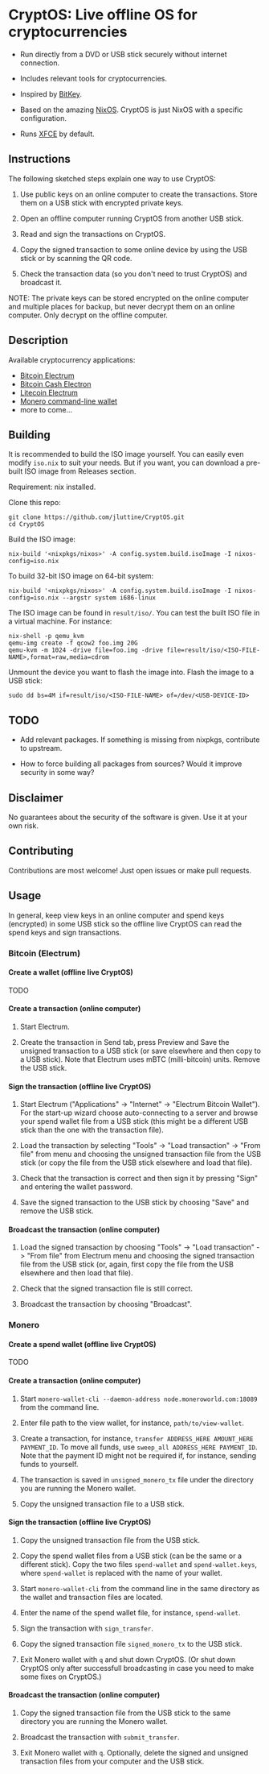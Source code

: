 # CryptOS: Live offline OS for cryptocurrencies

- Run directly from a DVD or USB stick securely without internet
  connection.

- Includes relevant tools for cryptocurrencies.

- Inspired by [BitKey](https://bitkey.io/).

- Based on the amazing [NixOS](https://nixos.org/). CryptOS is just NixOS with a
  specific configuration.

- Runs [XFCE](https://xfce.org/) by default.


## Instructions

The following sketched steps explain one way to use CryptOS:

1. Use public keys on an online computer to create the transactions. Store them
   on a USB stick with encrypted private keys.

2. Open an offline computer running CryptOS from another USB stick.

3. Read and sign the transactions on CryptOS.

4. Copy the signed transaction to some online device by using the USB stick or by
   scanning the QR code.

5. Check the transaction data (so you don't need to trust CryptOS) and broadcast
   it.

NOTE: The private keys can be stored encrypted on the online computer and
multiple places for backup, but never decrypt them on an online computer. Only
decrypt on the offline computer.


## Description

Available cryptocurrency applications:

- [Bitcoin Electrum](https://electrum.org/)
- [Bitcoin Cash Electron](https://electroncash.org/)
- [Litecoin Electrum](https://electrum-ltc.org/)
- [Monero command-line wallet](https://getmonero.org/)
- more to come...


## Building

It is recommended to build the ISO image yourself. You can easily even modify
`iso.nix` to suit your needs. But if you want, you can download a pre-built ISO
image from Releases section.

Requirement: nix installed.

Clone this repo:

```
git clone https://github.com/jluttine/CryptOS.git
cd CryptOS
```

Build the ISO image:

```
nix-build '<nixpkgs/nixos>' -A config.system.build.isoImage -I nixos-config=iso.nix
```

To build 32-bit ISO image on 64-bit system:

```
nix-build '<nixpkgs/nixos>' -A config.system.build.isoImage -I nixos-config=iso.nix --argstr system i686-linux
```

The ISO image can be found in `result/iso/`. You can test the built ISO file in
a virtual machine. For instance:

```
nix-shell -p qemu_kvm
qemu-img create -f qcow2 foo.img 20G
qemu-kvm -m 1024 -drive file=foo.img -drive file=result/iso/<ISO-FILE-NAME>,format=raw,media=cdrom
```

Unmount the device you want to flash the image into. Flash the image to a USB
stick:

```
sudo dd bs=4M if=result/iso/<ISO-FILE-NAME> of=/dev/<USB-DEVICE-ID>
```


## TODO

- Add relevant packages. If something is missing from nixpkgs, contribute to
  upstream.

- How to force building all packages from sources? Would it improve security in
  some way?


## Disclaimer

No guarantees about the security of the software is given. Use it at your own
risk.


## Contributing

Contributions are most welcome! Just open issues or make pull requests.


## Usage

In general, keep view keys in an online computer and spend keys (encrypted) in
some USB stick so the offline live CryptOS can read the spend keys and sign
transactions.


### Bitcoin (Electrum)

#### Create a wallet (offline live CryptOS)

TODO

#### Create a transaction (online computer)

1. Start Electrum.

2. Create the transaction in Send tab, press Preview and Save the unsigned
   transaction to a USB stick (or save elsewhere and then copy to a USB stick).
   Note that Electrum uses mBTC (milli-bitcoin) units. Remove the USB stick.

#### Sign the transaction (offline live CryptOS)

1. Start Electrum ("Applications" -> "Internet" -> "Electrum Bitcoin Wallet").
   For the start-up wizard choose auto-connecting to a server and browse your
   spend wallet file from a USB stick (this might be a different USB stick than
   the one with the transaction file).

2. Load the transaction by selecting "Tools" -> "Load transaction" -> "From
   file" from menu and choosing the unsigned transaction file from the USB stick
   (or copy the file from the USB stick elsewhere and load that file).

3. Check that the transaction is correct and then sign it by pressing "Sign" and
   entering the wallet password.

4. Save the signed transaction to the USB stick by choosing "Save" and remove
   the USB stick.

#### Broadcast the transaction (online computer)

1. Load the signed transaction by choosing "Tools" -> "Load transaction" ->
   "From file" from Electrum menu and choosing the signed transaction file from
   the USB stick (or, again, first copy the file from the USB elsewhere and then
   load that file).

2. Check that the signed transaction file is still correct.

3. Broadcast the transaction by choosing "Broadcast".


### Monero

#### Create a spend wallet (offline live CryptOS)

TODO

#### Create a transaction (online computer)

1. Start `monero-wallet-cli --daemon-address node.moneroworld.com:18089` from
   the command line.

2. Enter file path to the view wallet, for instance, `path/to/view-wallet`.

3. Create a transaction, for instance, `transfer ADDRESS_HERE AMOUNT_HERE
   PAYMENT_ID`. To move all funds, use `sweep_all ADDRESS_HERE PAYMENT_ID`.
   Note that the payment ID might not be required if, for instance, sending
   funds to yourself.

4. The transaction is saved in `unsigned_monero_tx` file under the directory
   you are running the Monero wallet.

5. Copy the unsigned transaction file to a USB stick.

#### Sign the transaction (offline live CryptOS)

1. Copy the unsigned transaction file from the USB stick.

2. Copy the spend wallet files from a USB stick (can be the same or a different
   stick). Copy the two files `spend-wallet` and `spend-wallet.keys`, where
   `spend-wallet` is replaced with the name of your wallet.

3. Start `monero-wallet-cli` from the command line in the same directory as the
   wallet and transaction files are located.

4. Enter the name of the spend wallet file, for instance, `spend-wallet`.

5. Sign the transaction with `sign_transfer`.

6. Copy the signed transaction file `signed_monero_tx` to the USB stick.

7. Exit Monero wallet with `q` and shut down CryptOS. (Or shut down CryptOS only
   after successfull broadcasting in case you need to make some fixes on
   CryptOS.)

#### Broadcast the transaction (online computer)

1. Copy the signed transaction file from the USB stick to the same directory
   you are running the Monero wallet.

2. Broadcast the transaction with `submit_transfer`.

3. Exit Monero wallet with `q`. Optionally, delete the signed and unsigned
   transaction files from your computer and the USB stick.
